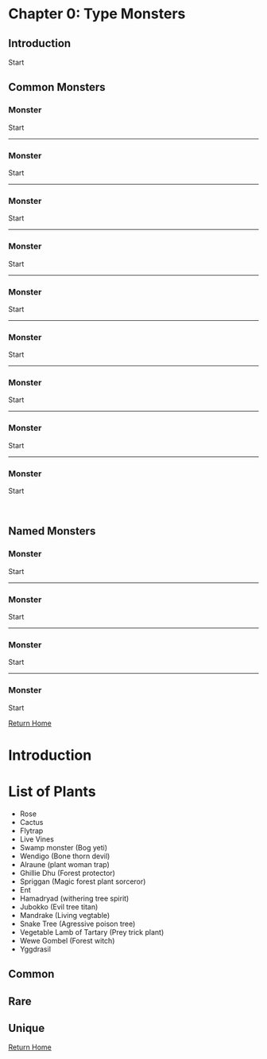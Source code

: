 # __Chapter 0: Type Monsters__

## __Introduction__

Start

## __Common Monsters__

### Monster
Start

---

### Monster
Start

---

### Monster
Start

---

### Monster
Start

---

### Monster
Start

---

### Monster
Start

---

### Monster
Start

---

### Monster
Start

---

### Monster
Start


<br/>


## __Named Monsters__


### Monster
Start

---

### Monster
Start

---

### Monster
Start

---

### Monster
Start


[Return Home](cnf-home.md)

# Introduction

# List of Plants
- Rose
- Cactus
- Flytrap
- Live Vines
- Swamp monster (Bog yeti)
- Wendigo (Bone thorn devil)
- Alraune (plant woman trap)
- Ghillie Dhu (Forest protector)
- Spriggan (Magic forest plant sorceror)
- Ent
- Hamadryad (withering tree spirit)
- Jubokko (Evil tree titan)
- Mandrake (Living vegtable)
- Snake Tree (Agressive poison tree)
- Vegetable Lamb of Tartary (Prey trick plant)
- Wewe Gombel (Forest witch)
- Yggdrasil

## Common

## Rare

## Unique

[Return Home](cnf-home.md)